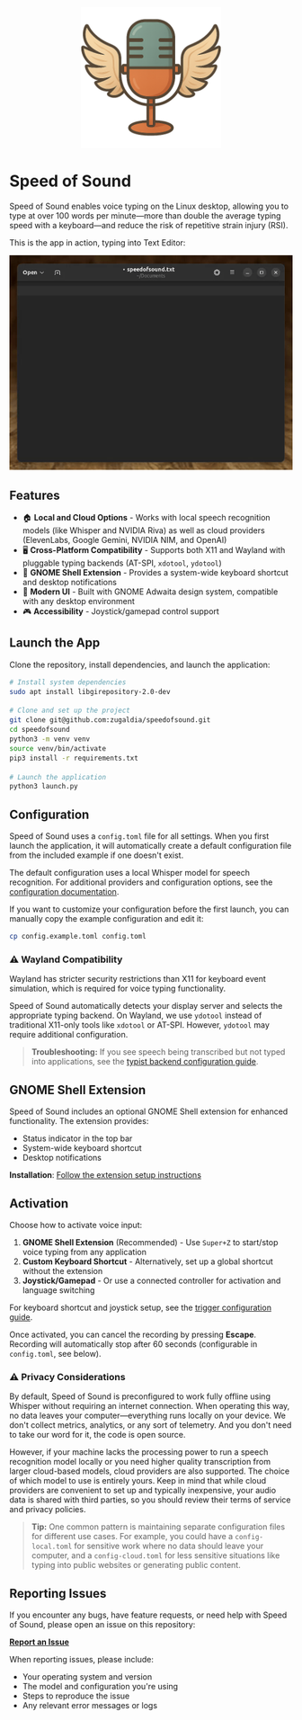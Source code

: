 <div align="center">
  <img src="assets/logo-square-512.png" width="250" alt="Speed of Sound logo">
</div>

# Speed of Sound

Speed of Sound enables voice typing on the Linux desktop, allowing you to type at over 100 words per minute—more than double the average typing speed with a keyboard—and reduce the risk of repetitive strain injury (RSI).

This is the app in action, typing into Text Editor:
<div align="center">
  <img src="assets/sos-text-editor.gif" alt="Speed of Sound typing into the GNOME Text Editor">
</div>

## Features

- 🏠 **Local and Cloud Options** - Works with local speech recognition models (like Whisper and NVIDIA Riva) as well as cloud providers (ElevenLabs, Google Gemini, NVIDIA NIM, and OpenAI)
- 🖥️ **Cross-Platform Compatibility** - Supports both X11 and Wayland with pluggable typing backends (AT-SPI, `xdotool`, `ydotool`)
- 🔌 **GNOME Shell Extension** - Provides a system-wide keyboard shortcut and desktop notifications
- 🎨 **Modern UI** - Built with GNOME Adwaita design system, compatible with any desktop environment
- 🎮 **Accessibility** - Joystick/gamepad control support

## Launch the App

Clone the repository, install dependencies, and launch the application:

```bash
# Install system dependencies
sudo apt install libgirepository-2.0-dev

# Clone and set up the project
git clone git@github.com:zugaldia/speedofsound.git
cd speedofsound
python3 -m venv venv
source venv/bin/activate
pip3 install -r requirements.txt

# Launch the application
python3 launch.py
```

## Configuration

Speed of Sound uses a `config.toml` file for all settings. When you first launch the application, it will automatically create a default configuration file from the included example if one doesn't exist.

The default configuration uses a local Whisper model for speech recognition. For additional providers and configuration options, see the [configuration documentation](docs/config.md).

If you want to customize your configuration before the first launch, you can manually copy the example configuration and edit it:

```bash
cp config.example.toml config.toml
```

### ⚠️ Wayland Compatibility

Wayland has stricter security restrictions than X11 for keyboard event simulation, which is required for voice typing functionality.

Speed of Sound automatically detects your display server and selects the appropriate typing backend. On Wayland, we use `ydotool` instead of traditional X11-only tools like `xdotool` or AT-SPI. However, `ydotool` may require additional configuration.

> **Troubleshooting:** If you see speech being transcribed but not typed into applications, see the [typist backend configuration guide](docs/advanced.md#typist-backend-selection). 

## GNOME Shell Extension

Speed of Sound includes an optional GNOME Shell extension for enhanced functionality. The extension provides:

- Status indicator in the top bar
- System-wide keyboard shortcut
- Desktop notifications

**Installation**: [Follow the extension setup instructions](./extension/README.md) 

## Activation

Choose how to activate voice input:

1. **GNOME Shell Extension** (Recommended) - Use `Super+Z` to start/stop voice typing from any application
2. **Custom Keyboard Shortcut** - Alternatively, set up a global shortcut without the extension
3. **Joystick/Gamepad** - Or use a connected controller for activation and language switching

For keyboard shortcut and joystick setup, see the [trigger configuration guide](docs/trigger.md).

Once activated, you can cancel the recording by pressing **Escape**. Recording will automatically stop after 60 seconds (configurable in `config.toml`, see below).

### ⚠️ Privacy Considerations

By default, Speed of Sound is preconfigured to work fully offline using Whisper without requiring an internet connection. When operating this way, no data leaves your computer—everything runs locally on your device. We don't collect metrics, analytics, or any sort of telemetry. And you don't need to take our word for it, the code is open source.

However, if your machine lacks the processing power to run a speech recognition model locally or you need higher quality transcription from larger cloud-based models, cloud providers are also supported. The choice of which model to use is entirely yours. Keep in mind that while cloud providers are convenient to set up and typically inexpensive, your audio data is shared with third parties, so you should review their terms of service and privacy policies.

> **Tip:** One common pattern is maintaining separate configuration files for different use cases. For example, you could have a `config-local.toml` for sensitive work where no data should leave your computer, and a `config-cloud.toml` for less sensitive situations like typing into public websites or generating public content.

## Reporting Issues

If you encounter any bugs, have feature requests, or need help with Speed of Sound, please open an issue on this repository:

**[Report an Issue](https://github.com/zugaldia/speedofsound/issues)**

When reporting issues, please include:
- Your operating system and version
- The model and configuration you're using
- Steps to reproduce the issue
- Any relevant error messages or logs
